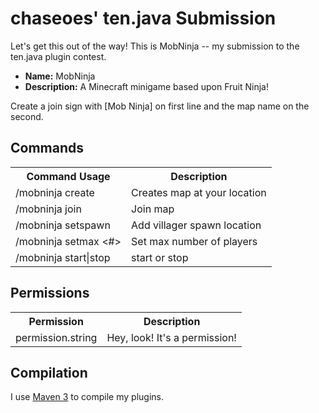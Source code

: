 # chaseoes' ten.java Submission

Let's get this out of the way! This is MobNinja -- my submission to the ten.java plugin contest.

* **Name:** MobNinja
* **Description:** A Minecraft minigame based upon Fruit Ninja!

Create a join sign with [Mob Ninja] on first line and the map name on the second.

## Commands

<table>
  <tr>
    <th>Command Usage</th><th>Description</th>
  </tr>
  <tr>
    <td>/mobninja create <map name></td>
    <td>Creates map at your location</td>
  </tr>
    <tr>
    <td>/mobninja join <map name></td>
    <td>Join map</td>
  </tr>
    <tr>
    <td>/mobninja setspawn <map name></td>
    <td>Add villager spawn location</td>
  </tr>
    <tr>
    <td>/mobninja setmax <map name> <#></td>
    <td>Set max number of players</td>
  </tr>
    <tr>
    <td>/mobninja start|stop <map name></td>
    <td>start or stop</td>
  </tr>
</table>


## Permissions

<table>
  <tr>
    <th>Permission</th><th>Description</th>
  </tr>
  <tr>
    <td>permission.string</td>
    <td>Hey, look! It's a permission!</td>
  </tr>
</table>

## Compilation

I use [Maven 3](http://maven.apache.org/download.html) to compile my plugins.